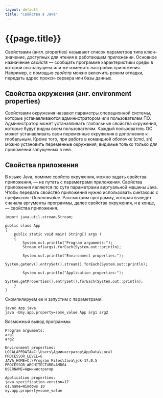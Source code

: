 ```yaml
---
layout: default
title: "Свойства в Java"
---
```

# {{page.title}}

Свойствами (англ. properties) называют список параметров типа ключ-значение, доступных для чтения в работающем приложении. Основное назначение _свойств_ &mdash; сообщать программе характеристики среды в которой она запущена или же изменить настройки приложения. Например, с помощью _свойств_ можно включить режим отладки, передать адрес прокси-сервера или базы данных.

## Свойства окружения (анг. environment properties)
Свойствами окружения назвают параметры операционной системы, которые устанавливаются администратором или пользователем ПО. Администратор может устанавливать глобальные свойства окружения, которые будут видны всем пользователям. Каждый пользователь ОС может устанавливать свои переменные окружения в дополнение к глобальным. Кроме того, при работе в командной оболочке (cmd, sh) можно установить переменные окружения, видимые только только для приложений запущенных в ней.

## Свойства приложения
В языке Java, помимо свойств окружения, можно задать свойства приложения, &mdash; не путать с параметрами приложения. Свойства приложения являются по сути параметрами виртуальной машины Java. Чтобы передать свойство приложения нужно использовать синтаксис с префиксом _-Dname=value_.
Рассмотрим программу, которая выведет сначала аргументы программы, далее свойства окружения, и в конце, &mdash; свойства приложения.


```
import java.util.stream.Stream;

public class App
{
    public static void main( String[] args )
    {
        System.out.println("Program arguments:");
        Stream.of(args).forEach(System.out::println);

        System.out.println("Environment properties:");
        System.getenv().entrySet().stream().forEach(System.out::println);

        System.out.println("Application properties:");
        System.getProperties().entrySet().forEach(System.out::println);
    }
}
```
Скомпилируем ее и запустим с параметрами:

```
javac App.java
java -Dmy.app.property=some_value App arg1 arg2
```
Возможный вывод программы:
```
Program arguments:
arg1
arg2

Environment properties:
LOCALAPPDATA=C:\Users\Администратор\AppData\Local
PROCESSOR_LEVEL=6
JAVA_HOME=C:\Program Files\Java\jdk-17.0.5
PROCESSOR_ARCHITECTURE=AMD64
USERNAME=Администратор

Application properties:
java.specification.version=17
os.name=Windows 10
my.app.property=some_value
```